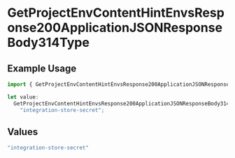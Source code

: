 # GetProjectEnvContentHintEnvsResponse200ApplicationJSONResponseBody314Type

## Example Usage

```typescript
import { GetProjectEnvContentHintEnvsResponse200ApplicationJSONResponseBody314Type } from "@vercel/sdk/models/operations";

let value:
  GetProjectEnvContentHintEnvsResponse200ApplicationJSONResponseBody314Type =
    "integration-store-secret";
```

## Values

```typescript
"integration-store-secret"
```